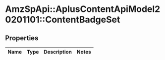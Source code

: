 # AmzSpApi::AplusContentApiModel20201101::ContentBadgeSet

## Properties
Name | Type | Description | Notes
------------ | ------------- | ------------- | -------------

